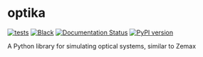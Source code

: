 # optika

[![tests](https://github.com/byrdie/optika/actions/workflows/tests.yml/badge.svg)](https://github.com/byrdie/optika/actions/workflows/tests.yml)
[![Black](https://github.com/byrdie/optika/actions/workflows/black.yml/badge.svg)](https://github.com/byrdie/optika/actions/workflows/black.yml)
[![Documentation Status](https://readthedocs.org/projects/optika/badge/?version=latest)](https://optika.readthedocs.io/en/latest/?badge=latest)
[![PyPI version](https://badge.fury.io/py/optika.svg)](https://badge.fury.io/py/optika)

A Python library for simulating optical systems, similar to Zemax
